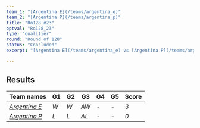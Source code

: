```yaml
---
team_1: "[Argentina E](/teams/argentina_e)"
team_2: "[Argentina P](/teams/argentina_p)"
title: "Ro128 #23"
optval: "Ro128_23"
type: "qualifier"
round: "Round of 128"
status: "Concluded"
excerpt: "[Argentina E](/teams/argentina_e) vs [Argentina P](/teams/argentina_p)"

---
```

## Results

| Team names | G1 | G2 | G3 | G4 | G5 | Score |
| -- | -- | -- | -- | -- | -- | -- |
| *[Argentina E](/teams/argentina_e)* | *W* | *W* | *AW* | *-* | *-* | *3* |
| *[Argentina P](/teams/argentina_p)* | *L* | *L* | *AL* | *-* | *-* | *0* |
